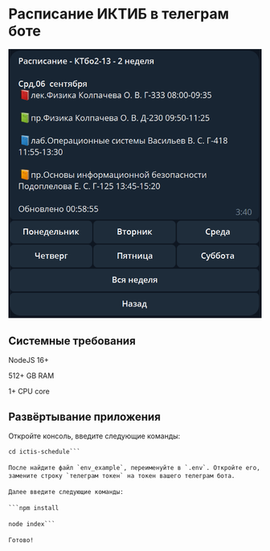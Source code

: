 # Расписание ИКТИБ в телеграм боте
![Расписание](image.png)

## Системные требования

NodeJS 16+

512+ GB RAM

1+ CPU core

## Развёртывание приложения
Откройте консоль, введите следующие команды:
  
```git clone https://github.com/dhjwst/ictis-schedule.git
cd ictis-schedule```
  
После найдите файл `env_example`, переименуйте в `.env`. Откройте его, замените строку `телеграм токен` на токен вашего телеграм бота.
  
Далее введите следующие команды:
  
```npm install
  
node index```
  
Готово!
